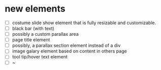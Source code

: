 ﻿# new elements

- [ ] costume slide show element that is fully resizable and customizable.
- [ ] black bar (with text)
- [ ] possibly a custom parallax area
- [ ] page title element
- [ ] possibly, a parallax section element instead of a div
- [ ] image galary element based on content in others page
- [ ] tool tip/hover text element
- [ ] ~
